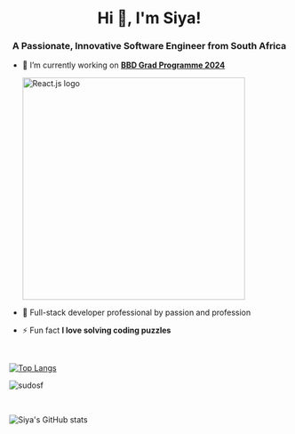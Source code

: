 <h1 align="center">Hi 👋, I'm Siya!</h1>

<h3 align="center">A Passionate, Innovative Software Engineer from South Africa</h3>

- 🔭 I’m currently working on <a href="https://bbdsoftware.com/jobs/graduate-programme-2024/" target="_blank">**BBD Grad Programme 2024**</a>
  <p align="left"> 
    <a href="https://bbdsoftware.com/" target="_blank">
      <img src="https://www.graduates24.com/images/uploads/1708621761.jpg" width="400" alt="React.js logo">
    </a>
  </p>

- 🤝 Full-stack developer professional by passion and profession

- ⚡ Fun fact **I love solving coding puzzles**
  
<br>
<p>  
  
  [![Top Langs](https://github-readme-stats.vercel.app/api/top-langs/?username=sudosf&layout=donut-vertical)](https://github.com/sudosf/github-readme-stats)  
  
</p>

<!--Streak -->
<p><img align="center" src="https://github-readme-streak-stats.herokuapp.com/?user=sudosf&" alt="sudosf" /></p>

<br>
<p>
  
  ![Siya's GitHub stats](https://github-readme-stats.vercel.app/api?username=sudosf&show_icons=true&theme=radical)
  
</p>

<!---
sudosf/sudosf is a ✨ special ✨ repository because its `README.md` (this file) appears on your GitHub profile.
You can click the Preview link to take a look at your changes.
--->
